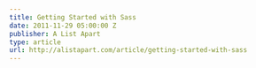 ```yaml
---
title: Getting Started with Sass
date: 2011-11-29 05:00:00 Z
publisher: A List Apart
type: article
url: http://alistapart.com/article/getting-started-with-sass
---
```


